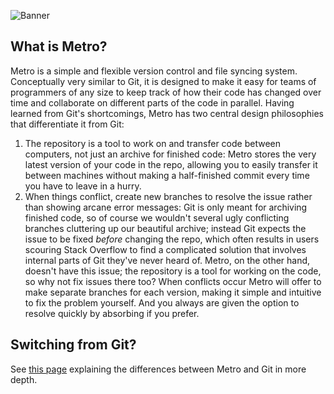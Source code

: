 ![Banner](https://raw.githubusercontent.com/SiliconSloth/Metro/master/banner.png)
## What is Metro?
Metro is a simple and flexible version control and file syncing system. Conceptually very similar to Git, it is designed to make it easy for teams of programmers of any size to keep track of how their code has changed over time and collaborate on different parts of the code in parallel. Having learned from Git's shortcomings, Metro has two central design philosophies that differentiate it from Git:
1. The repository is a tool to work on and transfer code between computers, not just an archive for finished code:
   Metro stores the very latest version of your code in the repo, allowing you to easily transfer it between machines
   without making a half-finished commit every time you have to leave in a hurry.
2. When things conflict, create new branches to resolve the issue rather than showing arcane error messages:
   Git is only meant for archiving finished code, so of course we wouldn't several ugly conflicting branches cluttering up 
   our beautiful archive; instead Git expects the issue to be fixed _before_ changing the repo, which often results in 
   users scouring Stack Overflow to find a complicated solution that involves internal parts of Git they've never heard 
   of. Metro, on the other hand, doesn't have this issue; the repository is a tool for working on the code, so why not fix 
   issues there too? When conflicts occur Metro will offer to make separate branches for each version, making it simple 
   and intuitive to fix the problem yourself. And you always are given the option to resolve quickly by absorbing if you prefer.

## Switching from Git?
See [this page](./metro-vs-git.md) explaining the differences between Metro and Git in more depth.
